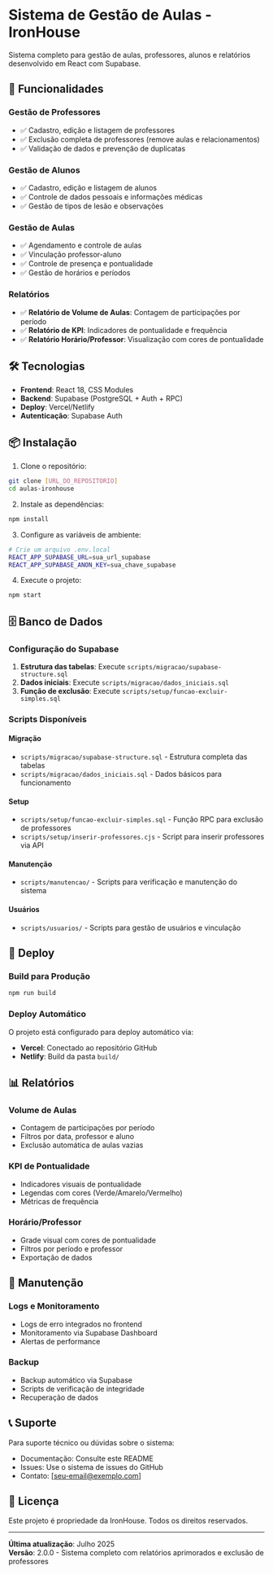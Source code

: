 # Sistema de Gestão de Aulas - IronHouse

Sistema completo para gestão de aulas, professores, alunos e relatórios desenvolvido em React com Supabase.

## 🚀 Funcionalidades

### Gestão de Professores

- ✅ Cadastro, edição e listagem de professores
- ✅ Exclusão completa de professores (remove aulas e relacionamentos)
- ✅ Validação de dados e prevenção de duplicatas

### Gestão de Alunos

- ✅ Cadastro, edição e listagem de alunos
- ✅ Controle de dados pessoais e informações médicas
- ✅ Gestão de tipos de lesão e observações

### Gestão de Aulas

- ✅ Agendamento e controle de aulas
- ✅ Vinculação professor-aluno
- ✅ Controle de presença e pontualidade
- ✅ Gestão de horários e períodos

### Relatórios

- ✅ **Relatório de Volume de Aulas**: Contagem de participações por período
- ✅ **Relatório de KPI**: Indicadores de pontualidade e frequência
- ✅ **Relatório Horário/Professor**: Visualização com cores de pontualidade

## 🛠️ Tecnologias

- **Frontend**: React 18, CSS Modules
- **Backend**: Supabase (PostgreSQL + Auth + RPC)
- **Deploy**: Vercel/Netlify
- **Autenticação**: Supabase Auth

## 📦 Instalação

1. Clone o repositório:

```bash
git clone [URL_DO_REPOSITORIO]
cd aulas-ironhouse
```

2. Instale as dependências:

```bash
npm install
```

3. Configure as variáveis de ambiente:

```bash
# Crie um arquivo .env.local
REACT_APP_SUPABASE_URL=sua_url_supabase
REACT_APP_SUPABASE_ANON_KEY=sua_chave_supabase
```

4. Execute o projeto:

```bash
npm start
```

## 🗄️ Banco de Dados

### Configuração do Supabase

1. **Estrutura das tabelas**: Execute `scripts/migracao/supabase-structure.sql`
2. **Dados iniciais**: Execute `scripts/migracao/dados_iniciais.sql`
3. **Função de exclusão**: Execute `scripts/setup/funcao-excluir-simples.sql`

### Scripts Disponíveis

#### Migração

- `scripts/migracao/supabase-structure.sql` - Estrutura completa das tabelas
- `scripts/migracao/dados_iniciais.sql` - Dados básicos para funcionamento

#### Setup

- `scripts/setup/funcao-excluir-simples.sql` - Função RPC para exclusão de professores
- `scripts/setup/inserir-professores.cjs` - Script para inserir professores via API

#### Manutenção

- `scripts/manutencao/` - Scripts para verificação e manutenção do sistema

#### Usuários

- `scripts/usuarios/` - Scripts para gestão de usuários e vinculação

## 🚀 Deploy

### Build para Produção

```bash
npm run build
```

### Deploy Automático

O projeto está configurado para deploy automático via:

- **Vercel**: Conectado ao repositório GitHub
- **Netlify**: Build da pasta `build/`

## 📊 Relatórios

### Volume de Aulas

- Contagem de participações por período
- Filtros por data, professor e aluno
- Exclusão automática de aulas vazias

### KPI de Pontualidade

- Indicadores visuais de pontualidade
- Legendas com cores (Verde/Amarelo/Vermelho)
- Métricas de frequência

### Horário/Professor

- Grade visual com cores de pontualidade
- Filtros por período e professor
- Exportação de dados

## 🔧 Manutenção

### Logs e Monitoramento

- Logs de erro integrados no frontend
- Monitoramento via Supabase Dashboard
- Alertas de performance

### Backup

- Backup automático via Supabase
- Scripts de verificação de integridade
- Recuperação de dados

## 📞 Suporte

Para suporte técnico ou dúvidas sobre o sistema:

- Documentação: Consulte este README
- Issues: Use o sistema de issues do GitHub
- Contato: [seu-email@exemplo.com]

## 📝 Licença

Este projeto é propriedade da IronHouse. Todos os direitos reservados.

---

**Última atualização**: Julho 2025  
**Versão**: 2.0.0 - Sistema completo com relatórios aprimorados e exclusão de professores
